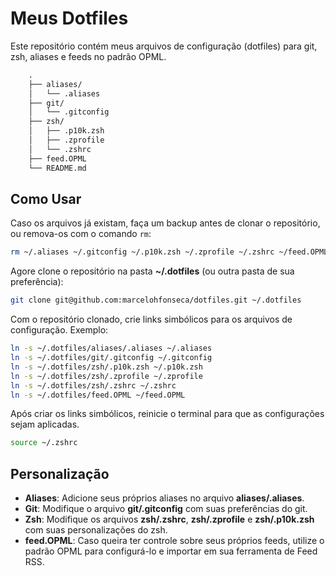 # Meus Dotfiles

Este repositório contém meus arquivos de configuração (dotfiles) para git, zsh, aliases e feeds no padrão OPML.

```txt
    .
    ├── aliases/
    │   └── .aliases
    ├── git/
    │   └── .gitconfig
    ├── zsh/
    │   ├── .p10k.zsh
    │   ├── .zprofile
    │   └── .zshrc
    ├── feed.OPML
    └── README.md
```

## Como Usar

Caso os arquivos já existam, faça um backup antes de clonar o repositório, ou remova-os com o comando `rm`:

```sh
rm ~/.aliases ~/.gitconfig ~/.p10k.zsh ~/.zprofile ~/.zshrc ~/feed.OPML
```

Agore clone o repositório na pasta **~/.dotfiles** (ou outra pasta de sua preferência):

```sh
git clone git@github.com:marcelohfonseca/dotfiles.git ~/.dotfiles

```

Com o repositório clonado, crie links simbólicos para os arquivos de configuração. Exemplo:

```sh
ln -s ~/.dotfiles/aliases/.aliases ~/.aliases
ln -s ~/.dotfiles/git/.gitconfig ~/.gitconfig
ln -s ~/.dotfiles/zsh/.p10k.zsh ~/.p10k.zsh
ln -s ~/.dotfiles/zsh/.zprofile ~/.zprofile
ln -s ~/.dotfiles/zsh/.zshrc ~/.zshrc
ln -s ~/.dotfiles/feed.OPML ~/feed.OPML
```

Após criar os links simbólicos, reinicie o terminal para que as configurações sejam aplicadas.

```sh
source ~/.zshrc
```

## Personalização

* **Aliases**: Adicione seus próprios aliases no arquivo **aliases/.aliases**.
* **Git**: Modifique o arquivo **git/.gitconfig** com suas preferências do git.
* **Zsh**: Modifique os arquivos **zsh/.zshrc**, **zsh/.zprofile** e **zsh/.p10k.zsh** com suas personalizações do zsh.
* **feed.OPML**: Caso queira ter controle sobre seus próprios feeds, utilize o padrão OPML para configurá-lo e importar em sua ferramenta de Feed RSS.
